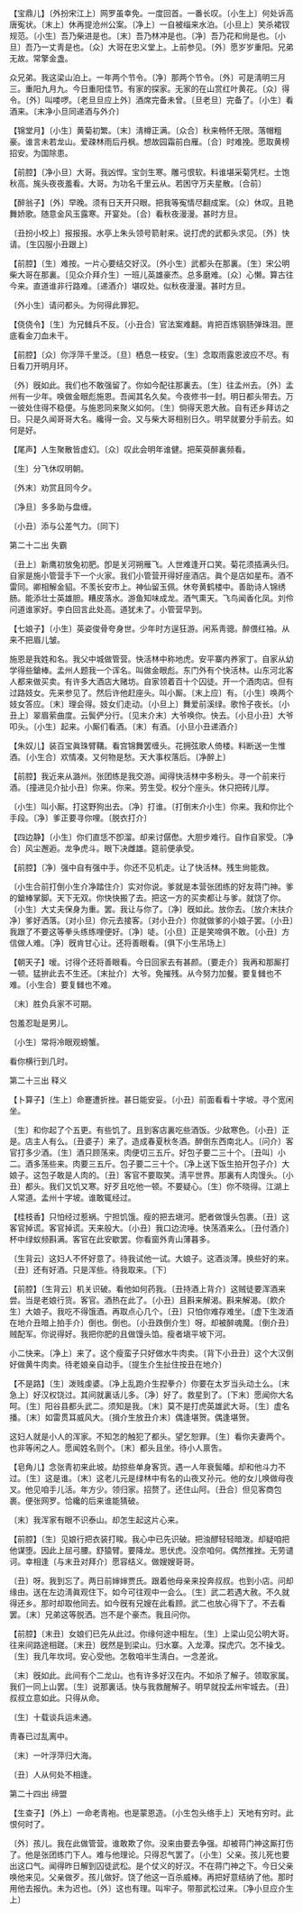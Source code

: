 <!-- { "loadSidebar": true } -->
【宝鼎儿】〔外扮宋江上〕网罗虽幸免。一度回首。一番长叹。〔小生上〕何处诉高唐寃状。〔末上〕休再提沧州公案。〔净上〕一自被缁来水泊。〔小旦上〕笑杀裙钗规范。〔小生〕吾乃柴进是也。〔末〕吾乃林冲是也。〔净〕吾乃花和尙是也。〔小旦〕吾乃一丈靑是也。〔众〕大哥在忠义堂上。上前参见。〔外〕愿岁岁重阳。兄弟无故。常擎金盏。

众兄弟。我这梁山泊上。一年两个节令。〔净〕那两个节令。〔外〕可是淸明三月三。重阳九月九。今日重阳佳节。有家的探家。无家的在山赏红叶黄花。〔众〕得令。〔外〕叫喽啰。〔老旦旦应上外〕酒席完备未曾。〔旦老旦〕完备了。〔小生〕看酒来。〔末净小旦同递酒与外介〕 

【锦堂月】〔小生〕黄菊初繁。〔末〕淸樽正满。〔众合〕秋来畅怀无限。落帽粗豪。谁言未若龙山。爱疎林雨后丹枫。想故园霜前白雁。〔合〕时难挽。愿取黄榜招安。为国除患。

【前腔】〔净小旦〕大哥。我凶悍。宝剑生寒。雕弓恨软。料谁堪采菊凭栏。士饱秋高。旄头夜夜羞看。大哥。为功名千里云从。若困守万夫星散。〔合前〕 

【醉翁子】〔外〕早晚。须有日天开只眼。把我等寃情尽翻成案。〔众〕休叹。且艳舞娇歌。随意金风玉露寒。开宴处。〔合〕看秋夜漫漫。甚时方旦。

〔丑扮小校上〕报报报。水亭上朱头领号箭射来。说打虎的武都头求见。〔外〕快请。〔生囚服小丑跟上〕 

【前腔】〔生〕难按。一片心要结交好汉。〔外小生〕武都头在那裏。〔生〕宋公明柴大哥在那裏。〔见众介拜介生〕一班儿英雄豪杰。总多磨难。〔众〕心懒。算古往今来。直道谁非行路难。〔递酒介〕堪叹处。似秋夜漫漫。甚时方旦。

〔外小生〕请问都头。为何得此罪犯。 

【侥侥令】〔生〕为兄雠兵不反。〔小丑合〕官法案难翻。肯把百炼钢肠弹珠泪。匣底看金刀血未干。

【前腔】〔众〕你浮萍千里泛。〔旦〕栖息一枝安。〔生〕念取雨露恩波应不尽。有日看刀开明月环。

〔外〕旣如此。我们也不敢强留了。你如今配往那裏去。〔生〕往孟州去。〔外〕孟州有一少年。唤做金眼彪施恩。吾闻其名久矣。今夜修书一封。明日都头带去。万一彼处住得不稳便。与施恩同来聚义如何。〔生〕倘得天恩大赦。自有还乡拜访之日。只是久闻哥哥大名。纔得一会。又与柴大哥相别日久。明早就要分手前去。如何是好。 

【尾声】人生聚散皆虚幻。〔众〕叹此会明年谁健。把茱萸醉裏频看。

〔生〕分飞休叹明朝。

〔外末〕劝赏且同今夕。

〔净旦〕多多助与盘缠。

〔小丑〕添与公差气力。〔同下〕 

第二十二出
失霸

〔丑上〕新鹰初放兔初肥。卽是关河朔雁飞。人世难逢开口笑。菊花须插满头归。自家是施小管营手下一个火家。我们小管营开得好座酒店。眞个是店如星布。酒不雷同。卿相解金貂。不羡长安市上。神仙留玉佩。休夸黄鹤楼中。善助诗人锦绣肠。能添壮士英雄胆。糟皮落水。游鱼知味成龙。酒气熏天。飞鸟闻香化凤。刘伶问道谁家好。李白回言此处高。道犹未了。小管营早到。 

【七娘子】〔小生〕英姿俊骨夸身世。少年时方逞狂游。闲系靑骢。醉偎红袖。从来不把眉儿皱。

施恩是我姓和名。我父中城做管营。快活林中称地虎。安平寨内养家丁。自家从幼学得些鎗棒。孟州人题我一个诨名。叫做金眼彪。东门外有个快活林。山东河北客人都来做买卖。有许多大酒店大赌坊。自家领着百十个囚徒。开一个酒肉店。但有过路妓女。先来参见了。然后许他赶座头。叫小厮。〔末上应〕有。〔小生〕唤两个妓女答应。〔末〕理会得。妓女们走动。〔小旦上〕舞爱前溪绿。歌怜子夜长。〔小丑上〕翠眉萦曲度。云鬓俨分行。〔见末介末〕大爷唤你。快去。〔小旦小丑〕大爷叩头。〔小生〕起来。小厮们看酒。〔末〕有酒。〔小旦小丑递酒介〕 

【朱奴儿】装百宝眞珠臂鞲。看宫锦舞罢缠头。花拥弦歌人倚楼。料断送一生惟酒。〔小生合〕欢情凑。又何物是愁。天大事权落后。〔净醉上〕 

【前腔】我近来从潞州。张团练是我交游。闻得快活林中多粉头。寻一个前来行酒。〔撞进见介扯小丑〕你来。你来。劳生受。权分个座头。休只把砖儿厚。

〔小生〕叫小厮。打这野狗出去。〔净〕打谁。〔打倒末介小生〕你来。我和你比个手段。〔净〕爹正要寻你哩。〔脱衣打介〕 

【四边静】〔小生〕你们直恁不卽溜。却来讨僝僽。大胆步难行。自作自家受。〔净合〕风尘邂逅。龙争虎斗。眼下决雌雄。筵前便承受。

【前腔】〔净〕强中自有强中手。你还不见机走。让了快活林。残生尙能救。

〔小生合前打倒小生介净踏住介〕实对你说。爹就是本营张团练的好友蒋门神。爹的鎗棒掌脚。天下无双。你快快搬了去。把这一方的买卖都让与爹。就饶了你。〔小生〕大丈夫保身为重。罢。我让与你了。〔净〕旣如此。放你去。〔放介末扶介净〕爹好洒落。〔对小旦〕你元去接客。〔对小丑介〕你就做爹的小娘子罢。〔小丑〕我跟了不要这等拳头练练哩便好。〔净〕唗。〔小旦〕正是笑啼俱不敢。〔小丑〕方信做人难。〔净〕旣肯甘心让。还将善眼看。〔俱下小生吊场上〕 

【朝天子】嗳。讨得个还将善眼看。今日回家去有甚颜。〔要走介〕我再和那厮打一顿。猛拚此去不生还。〔末扯介〕大爷。免摧残。从今努力加餐。要复雠也不难。〔小生合〕要复雠也不难。

〔末〕胜负兵家不可期。

包羞忍耻是男儿。

〔小生〕常将冷眼观螃蟹。

看你横行到几时。 

第二十三出
释义

【卜算子】〔生上〕命蹇遭折挫。甚日能安妥。〔小丑〕前面看看十字坡。寻个宽闲坐。

〔生〕和你起了个五更。有些饥了。且到客店裏吃些酒饭。少敌寒色。〔小丑〕正是。店主人有么。〔丑婆子〕来了。造成春夏秋冬酒。醉倒东西南北人。〔问介〕客官打多少酒。〔生〕酒只顾荡来。肉便切三五斤。好包子要二三十个。〔丑叫〕小二。酒多荡些来。肉要三五斤。包子要二三十个。〔净上送下饭生拍开包子介〕大娘子。这包子敢是人肉的。〔丑〕客官不要取笑。淸平世界。那裏有人肉馒头。〔小丑〕都头。我们又饥又寒。好歹且吃他一顿。不要疑心。〔生〕你不晓得。江湖上人常道。孟州十字坡。谁敢辄经过。 

【桂枝香】只怕经过惹祸。宁担饥饿。瘦的把去塡河。肥者做馒头包裹。〔丑〕这客官掉谎。客官掉谎。天来般大。〔小丑〕我口边流唾。快荡酒来么。〔丑付酒介〕杯中绿蚁频斟满。客官在此安歇罢。你看窗外靑山薄暮多。

〔生背云〕这妇人不怀好意了。待我试他一试。大娘子。这酒淡薄。换些好的来。〔丑〕还有好酒。只是浑些。待我取来。〔下〕 

【前腔】〔生背云〕机关识破。看他如何药我。〔丑持酒上背介〕这贼徒要浑酒来尝。当是老娘行货。客官。酒热在此了。〔小丑〕且斟来解渴。斟来解渴。〔飮介生〕大娘子。我吃不得饿酒。再取点心几个。〔丑〕只怕你难存难坐。〔虚下生泼酒在地介丑暗上拍手介〕倒也。倒也。〔小丑跌倒介生〕呀。却被醉魂魔。〔倒介丑〕贼配军。你说得好。我把你肥的且做馒头馅。瘦者塡平坡下河。

小二快来。〔净上〕来了。这个瘦蛮子只好做水牛肉卖。〔背下小丑丑〕这个大汉倒好做黄牛肉卖。待老娘亲自动手。〔提生介生扯住按丑在地介〕 

【不是路】〔生〕泼贱虔婆。〔净上乱跑介生揑拳介〕你要在太岁当头动土么。〔末急上〕好汉权饶过。其间就裏话儿多。〔净〕好了。救星到了。〔下末〕愿闻你大名呵。〔生〕阳谷县都头武二。须知是我。〔末〕莫不是打虎英雄武大哥。〔生〕虚名播。〔末〕如雷贯耳威风大。〔揖介生放丑介末〕偶逢堪贺。偶逢堪贺。

这妇人就是小人的浑家。不知怎的触犯了都头。望乞恕罪。〔生〕看你夫妻两个。也非等闲之人。愿闻姓名则个。〔末〕都头且坐。待小人禀吿。 

【皂角儿】念张靑初来此坡。劫掠些单身客货。遇一人年衰鬓皤。却和他斗力不过。〔生〕这是谁。〔末〕这老儿元是绿林中有名的山夜叉孙元。他的女儿唤做母夜叉。他见咱手儿活。年方少。领归家。招赘了。还住山阿。〔丑合〕但见客商包裹。便张网罗。恰纔的后来谁能猜破。

〔末〕我浑家有眼不识泰山。却怎生起这片心来。 

【前腔】〔生〕见娘行把衣装打睃。我心中已先识破。把浊醪轻轻暗泼。却疑咱把他谋堕。因此上屈弓腰。舒猿臂。要降龙。思伏虎。没奈咱何。偶然推挫。无劳谴诃。幸相逢〔与末丑对拜介〕愿容结义。做嫂嫂哥哥。

〔丑〕呀。我到忘了。两日前婶婶贾氏。跟着他母亲来投奔叔叔。也到小店。问却缘由。送在左边淸眞观住下。如今可往观中一会么。〔生〕武二若遇大赦。不久就得还乡。那时却取他同去。如今旣有兄嫂在此看顾。武二也放心得下了。不去看罢。〔末〕兄弟这等脱洒。岂不是个豪杰。我且问你。 

【前腔】〔末丑〕女娘们已先从此过。你缘何途中相左。〔生〕上梁山见公明大哥。往来间路途相蹉。〔末丑〕旣然是到梁山。归水寨。入龙潭。探虎穴。怎不操戈。〔生〕我几年坎坷。安心受他。怎敎咱半生淸白。一念差讹。

〔末〕旣如此。此间有个二龙山。也有许多好汉在内。不如杀了解子。领取家属。我们一同上山罢。〔生〕说那裏话。快与我救醒解子。明早就投孟州牢城去。〔丑〕叔叔立意如此。只得从命。 

〔生〕十载谈兵运未通。

靑春已过乱离中。

〔末〕一叶浮萍归大海。

〔丑〕人从何处不相逢。 

第二十四出
缔盟

【生查子】〔外上〕一命老靑袍。也是蒙恩造。〔小生包头络手上〕天地有穷时。此恨何时了。

〔外〕孩儿。我在此做管营。谁敢欺了你。没来由要去争强。却被蒋门神这厮打伤了。他是张团练门下人。难与他理论。只得忍气罢了。〔小生〕父亲。孩儿死也要出这口气。闻得昨日解到囚徒武松。是个仗义的好汉。不在蒋门神之下。今日父亲唤他来见。父亲做歹。孩儿做好。饶了他这一百杀威棒。再把好意结纳了他。那时用他去报仇。未为迟也。〔外〕这也有理。叫牢子。带那武松过来。〔净小旦应介生上〕 

